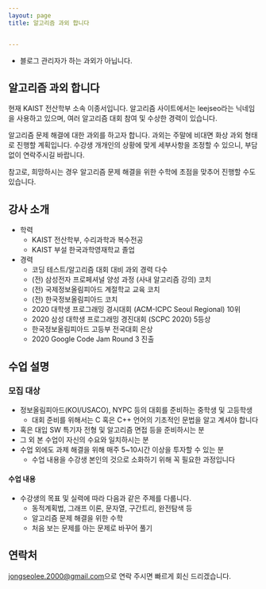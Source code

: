 ```yaml
---
layout: page
title: 알고리즘 과외 합니다


---
```


* 블로그 관리자가 하는 과외가 아닙니다.

## 알고리즘 과외 합니다

현재 KAIST 전산학부 소속 이종서입니다. 알고리즘 사이트에서는 leejseo라는 닉네임을 사용하고 있으며, 여러 알고리즘 대회 참여 및 수상한 경력이 있습니다.

알고리즘 문제 해결에 대한 과외를 하고자 합니다. 과외는 주말에 비대면 화상 과외 형태로 진행할 계획입니다. 수강생 개개인의 상황에 맞게 세부사항을 조정할 수 있으니, 부담 없이 연락주시길 바랍니다.

참고로, 희망하시는 경우 알고리즘 문제 해결을 위한 수학에 초점을 맞추어 진행할 수도 있습니다.

## 강사 소개

- 학력
  - KAIST 전산학부, 수리과학과 복수전공
  - KAIST 부설 한국과학영재학교 졸업
- 경력
  - 코딩 테스트/알고리즘 대회 대비 과외 경력 다수
  - (전) 삼성전자 프로페셔널 양성 과정 (사내 알고리즘 강의) 코치
  - (전) 국제정보올림피아드 계절학교 교육 코치
  - (전) 한국정보올림피아드 코치
  - 2020 대학생 프로그래밍 경시대회 (ACM-ICPC Seoul Regional) 10위
  - 2020 삼성 대학생 프로그래밍 경진대회 (SCPC 2020) 5등상
  - 한국정보올림피아드 고등부 전국대회 은상
  - 2020 Google Code Jam Round 3 진출

## 수업 설명

### 모집 대상

- 정보올림피아드(KOI/USACO), NYPC 등의 대회를 준비하는 중학생 및 고등학생
  - 대회 준비를 위해서는 C 혹은 C++ 언어의 기초적인 문법을 알고 계셔야 합니다
- 혹은 대입 SW 특기자 전형 및 알고리즘 면접 등을 준비하시는 분
- 그 외 본 수업이 자신의 수요와 일치하시는 분
- 수업 외에도 과제 해결을 위해 매주 5~10시간 이상을 투자할 수 있는 분
  - 수업 내용을 수강생 본인의 것으로 소화하기 위해 꼭 필요한 과정입니다

#### 수업 내용

- 수강생의 목표 및 실력에 따라 다음과 같은 주제를 다룹니다.
  - 동적계획법, 그래프 이론, 문자열, 구간트리, 완전탐색 등
  - 알고리즘 문제 해결을 위한 수학
  - 처음 보는 문제를 아는 문제로 바꾸어 풀기

## 연락처

<style>
.mail-address:after{
    content:attr(data-name) "@" attr(data-domain) "." attr(data-tld);
    text-decoration: underline
}
</style>

<a href="#" class="mail-address" data-name="jongseolee.2000" data-domain="gmail" data-tld="com" onclick="window.location.href = 'mailto:' + this.dataset.name + '@' + this.dataset.domain + '.' + this.dataset.tld"></a>으로 연락 주시면 빠르게 회신 드리겠습니다.
